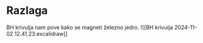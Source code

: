 # Razlaga
BH krivulja nam pove kako se magneti železno jedro.
![[BH krivulja 2024-11-02 12.41.23.excalidraw]]